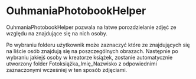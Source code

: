 # OuhmaniaPhotobookHelper

OuhmaniaPhotobookHelper pozwala na łatwe porozdzielanie zdjęć ze względu na znajdujące się na nich osoby.

Po wybraniu folderu użytkownik może zaznaczyć które ze znajdujących się na liście osób znajdują się na poszczególnych obrazach. Następnie po wybraniu jakiejś osoby w kreatorze książek, zostanie automatycznie utworzony folder Fotoksiążka_Imię_Nazwisko z odpowiednimi zaznaczonymi wcześniej w ten sposób zdjęciami.